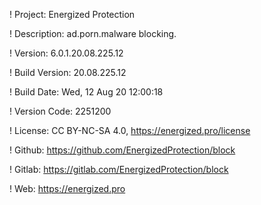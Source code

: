 ! Project: Energized Protection

! Description: ad.porn.malware blocking.

! Version: 6.0.1.20.08.225.12

! Build Version: 20.08.225.12

! Build Date: Wed, 12 Aug 20 12:00:18

! Version Code: 2251200

! License: CC BY-NC-SA 4.0, https://energized.pro/license

! Github: https://github.com/EnergizedProtection/block

! Gitlab: https://gitlab.com/EnergizedProtection/block


! Web: https://energized.pro
